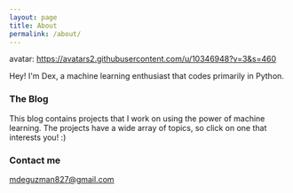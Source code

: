 ```yaml
---
layout: page
title: About
permalink: /about/
---
```

avatar: https://avatars2.githubusercontent.com/u/10346948?v=3&s=460

Hey! I'm Dex, a machine learning enthusiast that codes primarily in Python.

### The Blog

This blog contains projects that I work on using the power of machine learning. The projects have a wide array of topics, so click on one that interests you! :)

### Contact me

[mdeguzman827@gmail.com](mailto:mdeguzman827@gmail.com)
